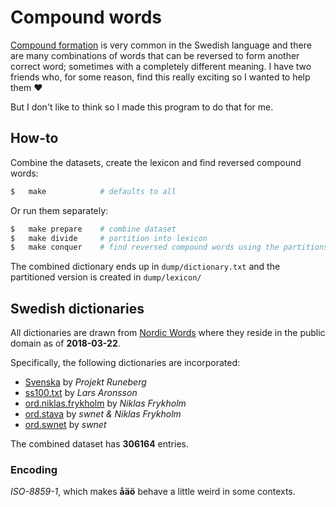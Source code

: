 # Compound words

[Compound formation](https://en.wikipedia.org/wiki/Compound_(linguistics)) is very common in the Swedish language and there are many combinations of words that can be reversed to form another correct word; sometimes with a completely different meaning. I have two friends who, for some reason, find this really exciting so I wanted to help them ❤️

But I don't like to think so I made this program to do that for me.

## How-to
Combine the datasets, create the lexicon and find reversed compound words:
```bash
$   make            # defaults to all
```
Or run them separately:
```bash
$   make prepare    # combine dataset
$   make divide     # partition into lexicon
$   make conquer    # find reversed compound words using the partitions
```
The combined dictionary ends up in `dump/dictionary.txt` and the partitioned version is created in `dump/lexicon/`

## Swedish dictionaries
All dictionaries are drawn from [Nordic Words](http://runeberg.org/words/) where they reside in the public domain as of **2018-03-22**.

Specifically, the following dictionaries are incorporated:
* [Svenska](http://runeberg.org/words/fr-svenska.txt) by _Projekt Runeberg_
* [ss100.txt](http://runeberg.org/words/ss100.txt) by _Lars Aronsson_
* [ord.niklas.frykholm](http://runeberg.org/words/ord.niklas.frykholm) by _Niklas Frykholm_
* [ord.stava](http://runeberg.org/words/ord.stava) by _swnet & Niklas Frykholm_
* [ord.swnet](http://runeberg.org/words/ord.swnet) by _swnet_

The combined dataset has **306164** entries.

### Encoding
_ISO-8859-1_, which makes **åäö** behave a little weird in some contexts.
